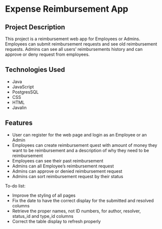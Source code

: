# Expense Reimbursement App

## Project Description

This project is a reimbursement web app for Employees or Admins. Employees can submit reimbursement requests and see old reimbursement requests. Admins can see all users’ reimbursements history and can approve or deny request from employees.

## Technologies Used

* Java
* JavaScript
* PostgresSQL
* CSS
* HTML
* Javalin

## Features

* User can register for the web page and login as an Employee or an Admin
* Employees can create reimbursement quest with amount of money they want to be reimbursement and a description of why they need to be reimbursement
* Employees can see their past reimbursement 
* Admins can all Employee’s reimbursement request
* Admins can approve or denied reimbursement request
* Admins can sort reimbursement request by their status

To-do list:
* Improve the styling of all pages
* Fix the date to have the correct display for the submitted and resolved columns
* Retrieve the proper names, not ID numbers, for author, resolver, status_id and type_id columns
* Correct the table display to refresh properly 



